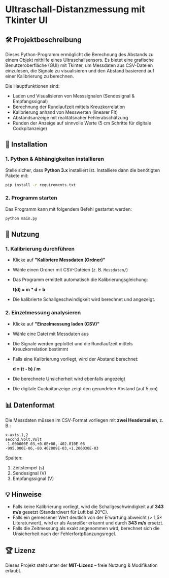 # Ultraschall-Distanzmessung mit Tkinter UI

## 🛠️ Projektbeschreibung
Dieses Python-Programm ermöglicht die Berechnung des Abstands zu einem Objekt mithilfe eines Ultraschallsensors. Es bietet eine grafische Benutzeroberfläche (GUI) mit Tkinter, um Messdaten aus CSV-Dateien einzulesen, die Signale zu visualisieren und den Abstand basierend auf einer Kalibrierung zu berechnen.

Die Hauptfunktionen sind:
- Laden und Visualisieren von Messsignalen (Sendesignal & Empfangssignal)
- Berechnung der Rundlaufzeit mittels Kreuzkorrelation
- Kalibrierung anhand von Messwerten (linearer Fit)
- Abstandsanzeige mit realitätsnaher Fehlerabschätzung
- Runden der Anzeige auf sinnvolle Werte (5 cm Schritte für digitale Cockpitanzeige)

## 🔧 Installation

### 1. **Python & Abhängigkeiten installieren**
Stelle sicher, dass **Python 3.x** installiert ist. Installiere dann die benötigten Pakete mit:

```sh
pip install -r requirements.txt
```

### 2. **Programm starten**
Das Programm kann mit folgendem Befehl gestartet werden:
```sh
python main.py
```

## 🎯 Nutzung
### **1. Kalibrierung durchführen**
- Klicke auf **"Kalibriere Messdaten (Ordner)"**
- Wähle einen Ordner mit CSV-Dateien (z. B. `Messdaten/`)
- Das Programm ermittelt automatisch die Kalibrierungsgleichung:  
  
  **t(d) = m * d + b**
  
- Die kalibrierte Schallgeschwindigkeit wird berechnet und angezeigt.

### **2. Einzelmessung analysieren**
- Klicke auf **"Einzelmessung laden (CSV)"**
- Wähle eine Datei mit Messdaten aus
- Die Signale werden geplottet und die Rundlaufzeit mittels Kreuzkorrelation bestimmt
- Falls eine Kalibrierung vorliegt, wird der Abstand berechnet:
  
  **d = (t - b) / m**
  
- Die berechnete Unsicherheit wird ebenfalls angezeigt
- Die digitale Cockpitanzeige zeigt den gerundeten Abstand (auf 5 cm)

## 📊 Datenformat
Die Messdaten müssen im CSV-Format vorliegen mit **zwei Headerzeilen**, z. B.:

```
x-axis,1,2
second,Volt,Volt
-1.000000E-03,+0.0E+00,-402.010E-06
-995.000E-06,-80.402009E-03,+1.206030E-03
```

Spalten:
1. Zeitstempel (s)
2. Sendesignal (V)
3. Empfangssignal (V)

## 💡 Hinweise
- Falls keine Kalibrierung vorliegt, wird die Schallgeschwindigkeit auf **343 m/s** gesetzt (Standardwert für Luft bei 20°C).
- Falls ein gemessener Wert deutlich von der Erwartung abweicht (> 1,5× Literaturwert), wird er als Ausreißer erkannt und durch **343 m/s** ersetzt.
- Falls die Zeitmessung als exakt angenommen wird, berechnet sich die Unsicherheit nach der Fehlerfortpflanzungsregel.

## 🏆 Lizenz
Dieses Projekt steht unter der **MIT-Lizenz** – freie Nutzung & Modifikation erlaubt.

